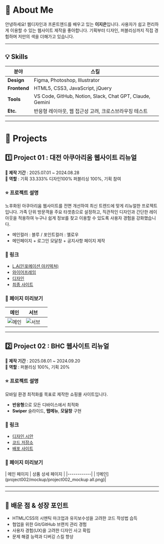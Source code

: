 # 👋 About Me
안녕하세요! 웹디자인과 프론트엔드를 배우고 있는 **이지은**입니다.
사용자가 쉽고 편리하게 이용할 수 있는 웹사이트 제작을 좋아합니다.
기획부터 디자인, 퍼블리싱까지 직접 경험하며 저만의 색을 더해가고 있습니다. 

---

## 💡 Skills

| 분야 | 스킬 |
|-----|------|
| **Design** | Figma, Photoshop, Illustrator |
| **Frontend** | HTML5, CSS3, JavaScript, jQuery |
| **Tools** | VS Code, GitHub, Notion, Slack, Chat GPT, Claude, Gemini |
| **Etc.** | 반응형 레이아웃, 웹 접근성 고려, 크로스브라우징 테스트 |

---

# 💼 Projects

## 1️⃣ Project 01 : 대전 아쿠아리움 웹사이트 리뉴얼

**📆 제작 기간** : 2025.07.01 ~ 2024.08.28  
**🧑 역할** : 기획 33.333% 디자인100% 퍼블리싱 100%, 기획 참여  

### ⭐ 프로젝트 설명
노후화된 아쿠아리움 웹사이트를 전면 개선하여 최신 트렌드에 맞게 리뉴얼한 프로젝트입니다.
가족 단위 방문객을 주요 타겟층으로 설정하고, 직관적인 디자인과 간단한 레이아웃을 적용하여
누구나 쉽게 정보를 찾고 이용할 수 있도록 사용자 경험을 강화했습니다.

- 메인컬러 : 블루 / 포인트컬러 : 옐로우  
- 메인페이지 + 로그인 모달창 + 공지사항 페이지 제작  

 ### 🚀 링크
- [L.A(인포메이션 아키텍쳐)](https://www.figma.com/proto/jSHuQqYIZB6SiJCXMEmoWN/%EB%8C%80%EC%A0%84%EC%95%84%EC%BF%A0%EC%95%84%EB%A6%AC%EC%9B%80_%ED%94%84%EB%A1%9C%EC%A0%9D%ED%8A%B81?node-id=2-2327&p=f&t=gtdfYMlP4e0EQNro-1&scaling=min-zoom&content-scaling=fixed&page-id=2%3A559)
- [와이어프레임](https://www.figma.com/proto/jSHuQqYIZB6SiJCXMEmoWN/%EB%8C%80%EC%A0%84%EC%95%84%EC%BF%A0%EC%95%84%EB%A6%AC%EC%9B%80_%ED%94%84%EB%A1%9C%EC%A0%9D%ED%8A%B81?node-id=56-2868&t=tnWyhVDFhV90LQEe-1&scaling=min-zoom&content-scaling=fixed&page-id=2%3A560)
- [디자인](https://www.figma.com/proto/jSHuQqYIZB6SiJCXMEmoWN/%EB%8C%80%EC%A0%84%EC%95%84%EC%BF%A0%EC%95%84%EB%A6%AC%EC%9B%80_%ED%94%84%EB%A1%9C%EC%A0%9D%ED%8A%B81?node-id=64-2976&t=b5wbvHXFyigtPfiv-1&scaling=min-zoom&content-scaling=fixed&page-id=2%3A2)
- [최종 사이트](링크)

### 👀 페이지 미리보기
| 메인 | 서브 | |
|-----|------|--|
| ![메인]() | ![서브](이미지주소) |

---

## 2️⃣ Project 02 : BHC 웹사이트 리뉴얼

**📆 제작 기간** : 2025.08.01 ~ 2024.09.20  
**🧑 역할** : 퍼블리싱 100%, 기획 20%

### ⭐ 프로젝트 설명
모바일 환경 최적화를 목표로 제작한 쇼핑몰 사이트입니다.  

- **반응형**으로 모든 디바이스에서 최적화  
- **Swiper** 슬라이드, **탭메뉴**, **모달창** 구현

### 🚀 링크
- [디자인 시안](https://www.figma.com/design/MQ324aJ0NOVTKK5M4JhjOt/bhc-%EC%9B%B9%EC%82%AC%EC%9D%B4%ED%8A%B8-%EB%A6%AC%EB%89%B4%EC%96%BC?node-id=73-51&t=OsbXCsa1DCaXBBiJ-1)
- [코드 저장소](링크)
- [배포 사이트](https://dlwldms58.github.io/portfolio2025/project002/)

### 👀 페이지 미리보기
| 메인 페이지 | 상품 상세 페이지 |
|------------|
| ![메인](project002/mockup/project002_mockup all.png)|

---



---

## 🎯 배운 점 & 성장 포인트
- HTML/CSS의 시멘틱 마크업과 유지보수성을 고려한 코드 작성법 습득
- 협업을 위한 Git/GitHub 브랜치 관리 경험
- 사용자 경험(UX)을 고려한 디자인 사고 확립
- 문제 해결 능력과 디버깅 스킬 향상

